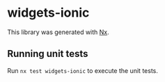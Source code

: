 # widgets-ionic

This library was generated with [Nx](https://nx.dev).

## Running unit tests

Run `nx test widgets-ionic` to execute the unit tests.
